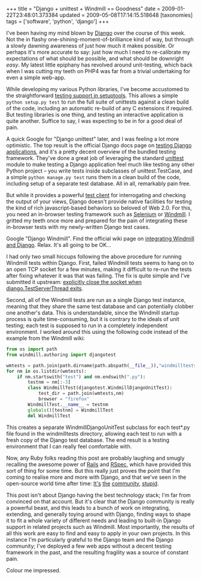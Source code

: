 +++
title = "Django + unittest + Windmill == Goodness"
date = 2009-01-22T23:48:01.373384
updated = 2009-05-08T17:14:15.518648
[taxonomies]
tags = ['software', 'python', 'django']
+++

I've been having my mind blown by [Django](http://www.djangoproject.com/) over the course of this week.  Not the in flashy one-shining-moment-of-brilliance kind of way, but through a slowly dawning awareness of just how much it makes possible.  Or perhaps it's more accurate to say: just how much I need to re-calibrate my expectations of what should be possible, and what should be downright *easy*.  My latest little epiphany has revolved around unit-testing, which back when I was cutting my teeth on PHP4 was far from a trivial undertaking for even a simple web-app.

<!-- more -->

While developing my various Python libraries, I've become accustomed to the straightforward [testing support in setuptools](http://peak.telecommunity.com/DevCenter/setuptools#test).  This allows a simple `python setup.py test` to run the full suite of unittests against a clean build of the code, including an automatic re-build of any C extensions if required.  But testing libraries is one thing, and testing an interactive application is quite another.  Suffice to say, I was expecting to be in for a good deal of pain.

A quick Google for "Django unittest" later, and I was feeling a lot more optimistic.  The top result is the official Django docs page on [testing Django applications](http://docs.djangoproject.com/en/dev/topics/testing/), and it's a pretty decent overview of the bundled testing framework.  They've done a great job of leveraging the standard [unittest](http://docs.python.org/library/unittest.html) module to make testing a Django application feel much like testing any other Python project – you write tests inside subclasses of unittest.TestCase, and a simple `python manage.py test` runs them in a clean build of the code, including setup of a separate test database. All in all, remarkably pain free.

But while it provides a powerful [test client](http://docs.djangoproject.com/en/dev/topics/testing/#module-django.test.client) for interrogating and checking the output of your views, Django doesn't provide native facilities for testing the kind of rich javascript-based behaviors so beloved of Web 2.0.  For this, you need an in-browser testing framework such as [Selenium](http://seleniumhq.org/) or [Windmill](http://www.getwindmill.com/).  I gritted my teeth once more and prepared for the pain of integrating these in-browser tests with my newly-written Django test cases.

Google "Django Windmill".  Find the official wiki page on [integrating Windmill and Django](http://trac.getwindmill.com/wiki/WindmillAndDjango).  Relax.  It's all going to be OK...

I had only two small hiccups following the above procedure for running Windmill tests within Django.  First, failed Windmill tests seems to hang on to an open TCP socket for a few minutes, making it difficult to re-run the tests after fixing whatever it was that was failing.  The fix is quite simple and I've submitted it upstream: [explicitly close the socket when django.TestServerThread exits](http://trac.getwindmill.com/ticket/174).

Second, all of the Windmill tests are run as a single Django test instance, meaning that they share the same test database and can potentially clobber one another's data.  This is understandable, since the Windmill startup process is quite time-consuming, but it is contrary to the ideals of unit testing; each test is supposed to run in a completely independent environment.  I worked around this using the following code instead of the example from the Windmill wiki:

```python 
from os import path
from windmill.authoring import djangotest

wmtests = path.join(path.dirname(path.abspath(__file__)),"windmilltests")
for nm in os.listdir(wmtests):
    if nm.startswith("test") and nm.endswith(".py"):
        testnm = nm[:-3]
        class WindmillTest(djangotest.WindmillDjangoUnitTest):
            test_dir = path.join(wmtests,nm)
            browser = "firefox"
        WindmillTest.__name__ = testnm
        globals()[testnm] = WindmillTest
        del WindmillTest
```

This creates a separate WindmillDjangoUnitTest subclass for each test*.py file found in the windmilltests directory, allowing each test to run with a fresh copy of the Django test database.  The end result is a testing environment that I can really feel comfortable with.

Now, any Ruby folks reading this post are probably laughing and smugly recalling the awesome power of [Rails](http://rubyonrails.org/) and [RSpec](http://rspec.info/), which have provided this sort of thing for some time.  But this really just proves the point that I'm coming to realise more and more with Django, and that we've seen in the open-source world time after time: [It's](http://www.universitybusiness.com/viewarticle.aspx?articleid=1147) [the](http://blogs.atlassian.com/news/2007/03/lessons_from_fi.html) [community](http://www.garfieldtech.com/blog/its-the-community-stupid), [stupid](http://www.slideshare.net/karinejoly/eduweb-2008-closing-keynote-its-the-community-stupid).

This post isn't about Django having the best technology stack; I'm far from convinced on that account.  But it's clear that the Django community is really a powerful beast, and this leads to a bunch of work on integrating, extending, and generally toying around with Django, finding ways to shape it to fit a whole variety of different needs and leading to built-in Django support in related projects such as Windmill.  Most importantly, the results of all this work are easy to find and easy to apply in your own projects.  In this instance I'm particularly grateful to the Django team and the Django community; I've deployed a few web apps without a decent testing framework in the past, and the resulting fragility was a source of constant pain.

Colour me impressed.
